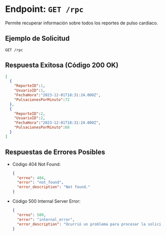 # Endpoint: `GET /rpc`

Permite recuperar información sobre todos los reportes de pulso cardiaco.

## Ejemplo de Solicitud
```http
GET /rpc
```

## Respuesta Exitosa (Código 200 OK)
```json
[
  {
    "ReporteID":1,
    "UsuarioID":1,
    "FechaHora":"2023-12-01T18:31:24.000Z",
    "PulsacionesPorMinuto":72
  },
  {
    "ReporteID":2,
    "UsuarioID":2,
    "FechaHora":"2023-12-01T18:31:24.000Z",
    "PulsacionesPorMinuto":68
  }
]
```

## Respuestas de Errores Posibles
- Código 404 Not Found:

  ```json
  {
    "errno": 404,
    "error": "not_found",
    "error_description": "Not found."
  }
  ```

- Código 500 Internal Server Error:
  ```json
  {
    "errno": 500,
    "error": "internal_error",
    "error_description": "Ocurrió un problema para procesar la solicitud"
  }
  ``` 
